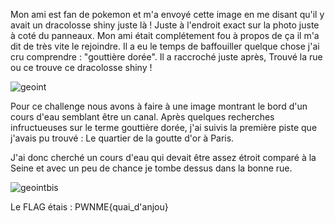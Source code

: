 Mon ami est fan de pokemon et m'a envoyé cette image en me disant qu'il y avait un dracolosse shiny juste là ! Juste à l'endroit exact sur la photo juste à coté du panneaux. Mon ami était complétement fou à propos de ça il m'a dit de très vite le rejoindre. Il a eu le temps de baffouiller quelque chose j'ai cru comprendre : "gouttière dorée". Il a raccroché juste après, Trouvé la rue ou ce trouve ce dracolosse shiny !

![geoint](https://user-images.githubusercontent.com/77735908/177057230-0071a27f-cc38-45bf-8e0c-61051e44d36a.PNG)

Pour ce challenge nous avons à faire à une image montrant le bord d'un cours d'eau semblant être un canal. Après quelques recherches infructueuses sur le terme gouttière dorée, j'ai suivis la première piste que j'avais pu trouvé : Le quartier de la goutte d'or à Paris.

J'ai donc cherché un cours d'eau qui devait être assez étroit comparé à la Seine et avec un peu de chance je tombe dessus dans la bonne rue.

![geointbis](https://user-images.githubusercontent.com/77735908/177057578-353a06dd-5569-41e4-844b-f523f4e9db83.png)

Le FLAG étais : PWNME{quai_d'anjou}
